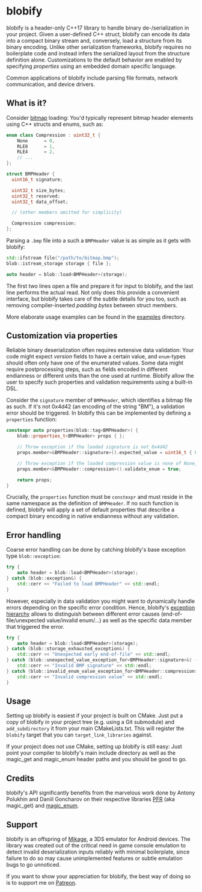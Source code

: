 # blobify

blobify is a header-only C++17 library to handle binary de-/serialization in your project. Given a user-defined C++ struct, blobify can encode its data into a compact binary stream and, conversely, load a structure from its binary encoding. Unlike other serialization frameworks, blobify requires no boilerplate code and instead infers the serialized layout from the structure definition alone. Customizations to the default behavior are enabled by specifying *properties* using an embedded domain specific language.

Common applications of blobify include parsing file formats, network communication, and device drivers.

## What is it?

Consider [bitmap](https://en.wikipedia.org/wiki/BMP_file_format) loading: You'd typically represent bitmap header elements using C++ structs and enums, such as:

```cpp
enum class Compression : uint32_t {
    None      = 0,
    RLE8      = 1,
    RLE4      = 2,
    // ...
};

struct BMPHeader {
  uint16_t signature;

  uint32_t size_bytes;
  uint32_t reserved;
  uint32_t data_offset;

  // (other members omitted for simplicity)

  Compression compression;
};
```

Parsing a `.bmp` file into a such a `BMPHeader` value is as simple as it gets with blobify:

```cpp
std::ifstream file("/path/to/bitmap.bmp");
blob::istream_storage storage { file };

auto header = blob::load<BMPHeader>(storage);
```

The first two lines open a file and prepare it for input to blobify, and the last line performs the actual read. Not only does this provide a convenient interface, but blobify takes care of the subtle details for you too, such as removing compiler-inserted *padding bytes* between struct members.

More elaborate usage examples can be found in the [examples](examples/) directory.

## Customization via properties

Reliable binary deserialization often requires extensive data validation: Your code might expect *version* fields to have a certain value, and `enum`-types should often only have one of the enumerated values. Some data might require postprocessing steps, such as fields encoded in different endianness or different units than the one used at runtime. Blobify allow the user to specify such properties and validation requirements using a built-in DSL.

Consider the `signature` member of `BMPHeader`, which identifies a bitmap file as such. If it's not 0x4d42 (an encoding of the string "BM"), a validation error should be triggered. In blobify this can be implemented by defining a `properties` function:

```cpp
constexpr auto properties(blob::tag<BMPHeader>) {
    blob::properties_t<BMPHeader> props { };

    // Throw exception if the loaded signature is not 0x4d42
    props.member<&BMPHeader::signature>().expected_value = uint16_t { 0x4d42 };

    // Throw exception if the loaded compression value is none of None, RLE4, or RLE8
    props.member<&BMPHeader::compression>().validate_enum = true;

    return props;
}
```

Crucially, the `properties` function must be `constexpr` and must reside in the same namespace as the definition of `BMPHeader`. If no such function is defined, blobify will apply a set of default properties that describe a compact binary encoding in native endianness without any validation.

## Error handling

Coarse error handling can be done by catching blobify's base exception type `blob::exception`:

```cpp
try {
    auto header = blob::load<BMPHeader>(storage);
} catch (blob::exception&) {
    std::cerr << "Failed to load BMPHeader" << std::endl;
}
```

However, especially in data validation you might want to dynamically handle errors depending on the specific error condition. Hence, blobify's [exception hierarchy](include/blobify/exceptions.hpp) allows to distinguish between different error causes (end-of-file/unexpected value/invalid enum/...) as well as the specific data member that triggered the error.

```cpp
try {
    auto header = blob::load<BMPHeader>(storage);
} catch (blob::storage_exhausted_exception&) {
    std::cerr << "Unexpected early end-of-file" << std::endl;
} catch (blob::unexpected_value_exception_for<BMPHeader::signature>&) {
    std::cerr << "Invalid BMP signature" << std::endl;
} catch (blob::invalid_enum_value_exception_for<BMPHeader::compression>&) {
    std::cerr << "Invalid compression value" << std::endl;
}
```

## Usage

Setting up blobify is easiest if your project is built on CMake. Just put a copy of blobify in your project tree (e.g. using a Git submodule) and `add_subdirectory` it from your main CMakeLists.txt. This will register the `blobify` target that you can `target_link_libraries` against.

If your project does not use CMake, setting up blobify is still easy: Just point your compiler to blobify's main include directory as well as the magic_get and magic_enum header paths and you should be good to go.

## Credits

blobify's API significantly benefits from the marvelous work done by Antony Polukhin and Daniil Goncharov on their respective libraries [PFR](https://github.com/apolukhin/magic_get) (aka magic_get) and [magic_enum](https://github.com/Neargye/magic_enum).

## Support

blobify is an offspring of [Mikage](https://mikage.app/), a 3DS emulator for Android devices. The library was created out of the critical need in game console emulation to detect invalid deserialization inputs reliably with minimal boilerplate, since failure to do so may cause unimplemented features or subtle emulation bugs to go unnoticed.

If you want to show your appreciation for blobify, the best way of doing so is to support me on [Patreon](https://www.patreon.com/mikage). 
